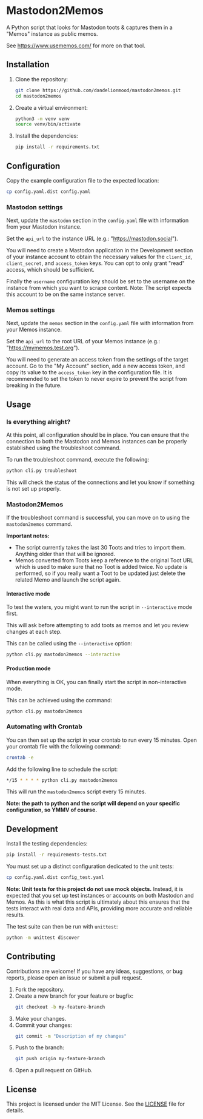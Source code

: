 # Mastodon2Memos

A Python script that looks for Mastodon toots & captures them in a "Memos" instance as public memos.

See https://www.usememos.com/ for more on that tool.

## Installation

1. Clone the repository:
    ```sh
    git clone https://github.com/dandelionmood/mastodon2memos.git
    cd mastodon2memos
    ```

2. Create a virtual environment:
    ```sh
    python3 -m venv venv
    source venv/bin/activate
    ```

3. Install the dependencies:
    ```sh
    pip install -r requirements.txt
    ```

## Configuration 

Copy the example configuration file to the expected location:
```sh
cp config.yaml.dist config.yaml
```

### Mastodon settings 

Next, update the `mastodon` section in the `config.yaml` file with information from your Mastodon instance. 

Set the `api_url` to the instance URL (e.g.: "https://mastodon.social").

You will need to create a Mastodon application in the Development section of your instance account to obtain the necessary values for the `client_id`, `client_secret`, and `access_token` keys. You can opt to only grant "read" access, which should be sufficient. 

Finally the `username` configuration key should be set to the username on the instance from which you want to scrape content. 
Note: The script expects this account to be on the same instance server.

### Memos settings

Next, update the `memos` section in the `config.yaml` file with information from your Memos instance.

Set the `api_url` to the root URL of your Memos instance (e.g.: "https://mymemos.test.org").

You will need to generate an access token from the settings of the target account. Go to the "My Account" section, add a new access token, and copy its value to the `access_token` key in the configuration file. It is recommended to set the token to never expire to prevent the script from breaking in the future.

## Usage

### Is everything alright?

At this point, all configuration should be in place. You can ensure that the connection to both the Mastodon and Memos instances can be properly established using the troubleshoot command.

To run the troubleshoot command, execute the following:

```sh
python cli.py troubleshoot
```

This will check the status of the connections and let you know if something is not set up properly.

### Mastodon2Memos

If the troubleshoot command is successful, you can move on to using the `mastodon2memos` command.

**Important notes:**
- The script currently takes the last 30 Toots and tries to import them. Anything older than that will be ignored.
- Memos converted from Toots keep a reference to the original Toot URL which is used to make sure that no Toot is added twice. No update is performed, so if you really want a Toot to be updated just delete the related Memo and launch the script again. 

#### Interactive mode

To test the waters, you might want to run the script in `--interactive` mode first.

This will ask before attempting to add toots as memos and let you review changes at each step.

This can be called using the `--interactive` option:

```sh
python cli.py mastodon2memos --interactive
```

#### Production mode

When everything is OK, you can finally start the script in non-interactive mode.

This can be achieved using the command:

```sh
python cli.py mastodon2memos
```

### Automating with Crontab

You can then set up the script in your crontab to run every 15 minutes. Open your crontab file with the following command:

```sh
crontab -e
```

Add the following line to schedule the script:

```sh
*/15 * * * * python cli.py mastodon2memos
```

This will run the `mastodon2memos` script every 15 minutes.

**Note: the path to python and the script will depend on your specific configuration, so YMMV of course.**

## Development

Install the testing dependencies:

```sh
pip install -r requirements-tests.txt
```

You must set up a distinct configuration dedicated to the unit tests:

```sh
cp config.yaml.dist config_test.yaml
```

**Note: Unit tests for this project do not use mock objects.** Instead, it is expected that you set up test instances or accounts on both Mastodon and Memos. As this is what this script is ultimately about this ensures that the tests interact with real data and APIs, providing more accurate and reliable results.

The test suite can then be run with `unittest`:

```sh
python -m unittest discover
```



## Contributing

Contributions are welcome! If you have any ideas, suggestions, or bug reports, please open an issue or submit a pull request.

1. Fork the repository.
2. Create a new branch for your feature or bugfix:
    ```sh
    git checkout -b my-feature-branch
    ```
3. Make your changes.
4. Commit your changes:
    ```sh
    git commit -m "Description of my changes"
    ```
5. Push to the branch:
    ```sh
    git push origin my-feature-branch
    ```
6. Open a pull request on GitHub.

## License

This project is licensed under the MIT License. See the [LICENSE](LICENSE) file for details.